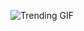 
<!-- GIF_SECTION -->
![Trending GIF](https://media2.giphy.com/media/v1.Y2lkPThiYjIxNzcybXpxYzFtZGpieXJjcnpkcTdkcGpjOWl4cGU2OGcwaTYza3k3NXBkMiZlcD12MV9naWZzX3NlYXJjaCZjdD1n/66M6ZwJkTLYikvhrqZ/giphy.gif)
<!-- END_GIF_SECTION -->
